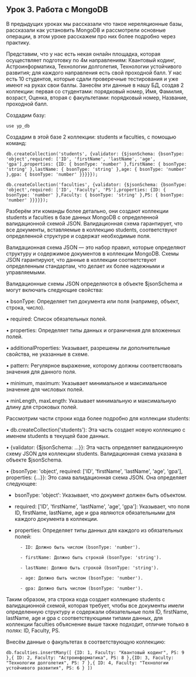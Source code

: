 ## Урок 3. Работа с MongoDB

В предыдущих уроках мы рассказали что такое нереляционные базы, рассказали как установить MongoDB и рассмотрели основные операции, в этом уроке расскажем про них более подробно через практику.

Представим, что у нас есть некая онлайн площадка, которая осуществляет подготовку по 4м направлениям: Квантовый кодинг, Астроинформатика, Технологии долголетия, Технологии устойчивого развития; для каждого направления есть свой проходной балл. У нас есть 10 студентов, которые сдали проверечные тестирования и уже имеют на руках свои баллы. Занесём эти данные в нашу БД, создав 2 коллекции: первая со студентами: порядковый номер, Имя, Фамилия, возраст, Оценка, вторая с факультетами: порядковый номер, Название, проходной балл.

Cоздадим базу:

```
use yp_db
```

Создадим в этой базе 2 коллекции: students и faculties, с помощью команд:

```
db.createCollection('students', {validator: {$jsonSchema: {bsonType: 'object',required: ['ID', 'firstName', 'lastName', 'age', 'gpa'],properties: {ID: { bsonType: 'number' },firstName: { bsonType: 'string' },lastName: { bsonType: 'string' },age: { bsonType: 'number' },gpa: { bsonType: 'number' }}}}});

db.createCollection('faculties', {validator: {$jsonSchema: {bsonType: 'object',required: ['ID', 'Faculty', 'PS'],properties: {ID: { bsonType: 'number' },Faculty: { bsonType: 'string' },PS: { bsonType: 'number' }}}}});

```

Разберём эти команды более детально, они создают коллекции students и faculties в базе данных MongoDB с определенной валидационной схемой JSON. Валидационная схема гарантирует, что все документы, вставляемые в коллекцию students, соответствуют определенной структуре и содержат необходимые поля. 

Валидационная схема JSON — это набор правил, которые определяют структуру и содержимое документов в коллекции MongoDB. Схемы JSON гарантируют, что данные в коллекции соответствуют определенным стандартам, что делает их более надежными и управляемыми.

Валидационные схемы JSON определяются в объекте $jsonSchema и могут включать следующие свойства:

• bsonType: Определяет тип документа или поля (например, объект, строка, число).

• required: Список обязательных полей.

• properties: Определяет типы данных и ограничения для вложенных полей.

• additionalProperties: Указывает, разрешены ли дополнительные свойства, не указанные в схеме.

• pattern: Регулярное выражение, которому должны соответствовать значения для данного поля.

• minimum, maximum: Указывает минимальное и максимальное значение для числовых полей.

• minLength, maxLength: Указывает минимальную и максимальную длину для строковых полей.

Рассмотрим части строки кода более подробно для коллекции students:

• db.createCollection('students'): Эта часть создает новую коллекцию с именем students в текущей базе данных.

• {validator: {$jsonSchema: ...}}: Эта часть определяет валидационную схему JSON для коллекции students. Валидационная схема указана в объекте $jsonSchema.

• {bsonType: 'object', required: ['ID', 'firstName', 'lastName', 'age', 'gpa'], properties: {...}}: Это сама валидационная схема JSON. Она определяет следующее:

- bsonType: 'object': Указывает, что документ должен быть объектом.

- required: ['ID', 'firstName', 'lastName', 'age', 'gpa']: Указывает, что поля ID, firstName, lastName, age и gpa являются обязательными для каждого документа в коллекции.

- properties: Определяет типы данных для каждого из обязательных полей:

        - ID: Должно быть числом (bsonType: 'number').

        - firstName: Должно быть строкой (bsonType: 'string').

        - lastName: Должно быть строкой (bsonType: 'string').

        - age: Должно быть числом (bsonType: 'number').

        - gpa: Должно быть числом (bsonType: 'number').

Таким образом, эта строка кода создает коллекцию students с валидационной схемой, которая требует, чтобы все документы имели определенную структуру и содержали обязательные поля ID, firstName, lastName, age и gpa с соответствующими типами данных, для коллекции faculties объяснение выше также подходит, отличие только в полях: ID, Faculty, PS.

Внесём данные о факультетах в соответствующую коллекцию:

```
db.faculties.insertMany([ {ID: 1, Faculty: "Квантовый кодинг", PS: 9 },{ ID: 2, Faculty: "Астроинформатика", PS: 8 },{ID: 3, Faculty: "Технологии долголетия", PS: 7 },{ ID: 4, Faculty: "Технологии устойчивого развития", PS: 6 } ])
```



